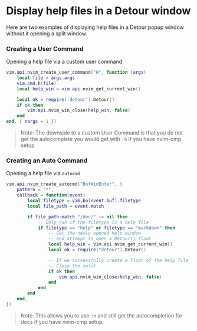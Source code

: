 # Display help files in a Detour window
Here are two examples of displaying help files in a Detour popup window without it
opening a split window.

### Creating a User Command
Opening a help file via a custom user command
```lua
vim.api.nvim_create_user_command("H", function (args)
    local file = args.args
    vim.cmd.h(file)
    local help_win = vim.api.nvim_get_current_win()

    local ok = require('detour').Detour()
    if ok then
        vim.api.nvim_win_close(help_win, false)
    end
end, { nargs = 1 })
```
> Note: The downside to a custom User Command is that you do not get the autocomplete
>       you would get with `:h` if you have nvim-cmp setup

### Creating an Auto Command
Opening a help file via `autocmd`
```lua
vim.api.nvim_create_autocmd("BufWinEnter", {
    pattern = "*",
    callback = function(event)
        local filetype = vim.bo[event.buf].filetype
        local file_path = event.match

        if file_path:match "/doc/" ~= nil then
            -- Only run if the filetype is a help file
            if filetype == "help" or filetype == "markdown" then
                -- Get the newly opened help window
                -- and attempt to open a Detour() float
                local help_win = vim.api.nvim_get_current_win()
                local ok = require("detour").Detour()

                -- If we successfully create a float of the help file
                -- Close the split
                if ok then
                    vim.api.nvim_win_close(help_win, false)
                end
            end
        end
    end,
})
```
> Note: This allows you to use `:h` and still get the autocompletion for docs
>       if you have nvim-cmp setup.
